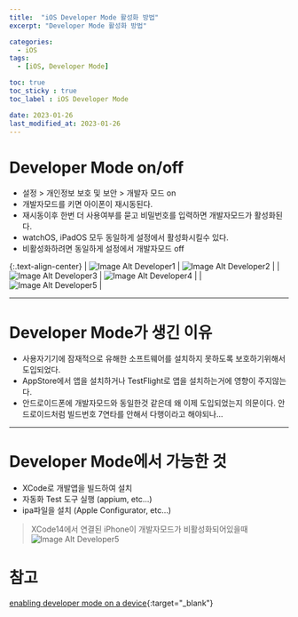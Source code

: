 ```yaml
---
title:  "iOS Developer Mode 활성화 방법"
excerpt: "Developer Mode 활성화 방법"

categories:
  - iOS
tags:
  - [iOS, Developer Mode]

toc: true
toc_sticky : true
toc_label : iOS Developer Mode

date: 2023-01-26
last_modified_at: 2023-01-26
---
```


# Developer Mode on/off

- 설정 > 개인정보 보호 및 보안 > 개발자 모드 on
- 개발자모드를 키면 아이폰이 재시동된다.
- 재시동이후 한번 더 사용여부를 묻고 비밀번호를 입력하면 개발자모드가 활성화된다.
- watchOS, iPadOS 모두 동일하게 설정에서 활성화시킬수 있다.
- 비활성화하려면 동일하게 설정에서 개발자모드 off

{:.text-align-center}
| ![Image Alt Developer1](/assets/img/contents/developMode/developerMode1.png) | ![Image Alt Developer2](/assets/img/contents/developMode/developerMode2.png) |
| ![Image Alt Developer3](/assets/img/contents/developMode/developerMode3.png) | ![Image Alt Developer4](/assets/img/contents/developMode/developerMode4.png) |
| ![Image Alt Developer5](/assets/img/contents/developMode/developerMode5.png) |

---

# Developer Mode가 생긴 이유

- 사용자기기에 잠재적으로 유해한 소프트웨어를 설치하지 못하도록 보호하기위해서 도입되었다.
- AppStore에서 앱을 설치하거나 TestFlight로 앱을 설치하는거에 영향이 주지않는다.
- 안드로이드폰에 개발자모드와 동일한것 같은데 왜 이제 도입되었는지 의문이다. 안드로이드처럼 빌드번호 7연타를 안해서 다행이라고 해야되나...

---

# Developer Mode에서 가능한 것

- XCode로 개발앱을 빌드하여 설치
- 자동화 Test 도구 실행 (appium, etc...)
- ipa파일을 설치 (Apple Configurator, etc...)

> XCode14에서 연결된 iPhone이 개발자모드가 비활성화되어있을때
  ![Image Alt Developer5](/assets/img/contents/developMode/disabled_developMode.png)

# 참고
[enabling developer mode on a device](https://developer.apple.com/documentation/xcode/enabling-developer-mode-on-a-device){:target="_blank"}
